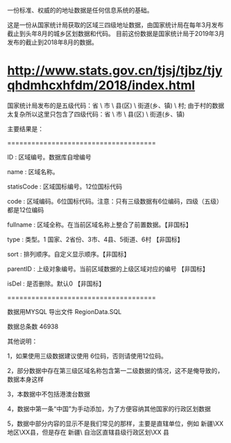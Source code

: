 一份标准、权威的的地址数据是任何信息系统的基础。

这是一份从国家统计局获取的区域三四级地址数据，由国家统计局在每年3月发布截止到头年8月的城乡区划数据和代码。
目前这份数据是国家统计局于2019年3月发布的截止到2018年8月的数据。

# http://www.stats.gov.cn/tjsj/tjbz/tjyqhdmhcxhfdm/2018/index.html

国家统计局发布的是五级代码：省 \ 市 \ 县(区) \ 街道(乡、镇) \ 村;
由于村的数据太复杂所以这里只包含了四级代码：省 \ 市 \ 县(区) \ 街道(乡、镇)

主要结果是：

=====================================

ID		:	区域编号。数据库自增编号

name		:	区域名称。

statisCode	:	区域国标编号。12位国标代码

code		:	区域编码。6位国标代码。注意：只有三级数据有6位编码，四级（五级）都是12位编码

fullname	:	区域全称。在当前区域名称上整合了前置数据。【非国标】

type		:	类型。1 国家、2省份、3市、4县、5街道、6村  【非国标】

sort		:	排列顺序。自定义显示顺序。【非国标】

parentID	:	上级对象编号。当前区域数据的上级区域对应的编号 【非国标】

isDel		:	是否删除。默认0 【非国标】

=====================================


数据用MYSQL 导出文件 RegionData.SQL

数据总条数 46938

其他说明：

1，如果使用三级数据建议使用 6位码，否则请使用12位码。

2，部分数据中存在第三级区域名称包含第一二级数据的情况，这不是俺导致的，数据本身这样

3，本数据中不包括港澳台数据

4，数据中第一条“中国”为手动添加，为了方便容纳其他国家的行政区划数据

5，数据中部分内容的显示不是我们常见的那样，主要是直辖单位，例如 新疆\XX地区\XX县，但是存在 新疆\ 自治区直辖县级行政区划\XX 县

